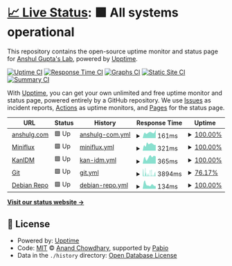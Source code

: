 # [📈 Live Status](https://ansg191-lab.github.io/uptime): <!--live status--> **🟩 All systems operational**

This repository contains the open-source uptime monitor and status page for [Anshul Gupta's Lab](https://anshulg.com), powered by [Upptime](https://github.com/upptime/upptime).

[![Uptime CI](https://github.com/ansg191-lab/uptime/workflows/Uptime%20CI/badge.svg)](https://github.com/ansg191-lab/uptime/actions?query=workflow%3A%22Uptime+CI%22)
[![Response Time CI](https://github.com/ansg191-lab/uptime/workflows/Response%20Time%20CI/badge.svg)](https://github.com/ansg191-lab/uptime/actions?query=workflow%3A%22Response+Time+CI%22)
[![Graphs CI](https://github.com/ansg191-lab/uptime/workflows/Graphs%20CI/badge.svg)](https://github.com/ansg191-lab/uptime/actions?query=workflow%3A%22Graphs+CI%22)
[![Static Site CI](https://github.com/ansg191-lab/uptime/workflows/Static%20Site%20CI/badge.svg)](https://github.com/ansg191-lab/uptime/actions?query=workflow%3A%22Static+Site+CI%22)
[![Summary CI](https://github.com/ansg191-lab/uptime/workflows/Summary%20CI/badge.svg)](https://github.com/ansg191-lab/uptime/actions?query=workflow%3A%22Summary+CI%22)

With [Upptime](https://upptime.js.org), you can get your own unlimited and free uptime monitor and status page, powered entirely by a GitHub repository. We use [Issues](https://github.com/ansg191-lab/uptime/issues) as incident reports, [Actions](https://github.com/ansg191-lab/uptime/actions) as uptime monitors, and [Pages](https://ansg191-lab.github.io/uptime) for the status page.

<!--start: status pages-->
<!-- This summary is generated by Upptime (https://github.com/upptime/upptime) -->
<!-- Do not edit this manually, your changes will be overwritten -->
<!-- prettier-ignore -->
| URL | Status | History | Response Time | Uptime |
| --- | ------ | ------- | ------------- | ------ |
| <img alt="" src="https://icons.duckduckgo.com/ip3/anshulg.com.ico" height="13"> [anshulg.com](https://anshulg.com) | 🟩 Up | [anshulg-com.yml](https://github.com/ansg191-lab/uptime/commits/HEAD/history/anshulg-com.yml) | <details><summary><img alt="Response time graph" src="./graphs/anshulg-com/response-time-week.png" height="20"> 161ms</summary><br><a href="https://status.anshulg.com/history/anshulg-com"><img alt="Response time 178" src="https://img.shields.io/endpoint?url=https%3A%2F%2Fraw.githubusercontent.com%2Fansg191-lab%2Fuptime%2FHEAD%2Fapi%2Fanshulg-com%2Fresponse-time.json"></a><br><a href="https://status.anshulg.com/history/anshulg-com"><img alt="24-hour response time 237" src="https://img.shields.io/endpoint?url=https%3A%2F%2Fraw.githubusercontent.com%2Fansg191-lab%2Fuptime%2FHEAD%2Fapi%2Fanshulg-com%2Fresponse-time-day.json"></a><br><a href="https://status.anshulg.com/history/anshulg-com"><img alt="7-day response time 161" src="https://img.shields.io/endpoint?url=https%3A%2F%2Fraw.githubusercontent.com%2Fansg191-lab%2Fuptime%2FHEAD%2Fapi%2Fanshulg-com%2Fresponse-time-week.json"></a><br><a href="https://status.anshulg.com/history/anshulg-com"><img alt="30-day response time 153" src="https://img.shields.io/endpoint?url=https%3A%2F%2Fraw.githubusercontent.com%2Fansg191-lab%2Fuptime%2FHEAD%2Fapi%2Fanshulg-com%2Fresponse-time-month.json"></a><br><a href="https://status.anshulg.com/history/anshulg-com"><img alt="1-year response time 178" src="https://img.shields.io/endpoint?url=https%3A%2F%2Fraw.githubusercontent.com%2Fansg191-lab%2Fuptime%2FHEAD%2Fapi%2Fanshulg-com%2Fresponse-time-year.json"></a></details> | <details><summary><a href="https://status.anshulg.com/history/anshulg-com">100.00%</a></summary><a href="https://status.anshulg.com/history/anshulg-com"><img alt="All-time uptime 100.00%" src="https://img.shields.io/endpoint?url=https%3A%2F%2Fraw.githubusercontent.com%2Fansg191-lab%2Fuptime%2FHEAD%2Fapi%2Fanshulg-com%2Fuptime.json"></a><br><a href="https://status.anshulg.com/history/anshulg-com"><img alt="24-hour uptime 100.00%" src="https://img.shields.io/endpoint?url=https%3A%2F%2Fraw.githubusercontent.com%2Fansg191-lab%2Fuptime%2FHEAD%2Fapi%2Fanshulg-com%2Fuptime-day.json"></a><br><a href="https://status.anshulg.com/history/anshulg-com"><img alt="7-day uptime 100.00%" src="https://img.shields.io/endpoint?url=https%3A%2F%2Fraw.githubusercontent.com%2Fansg191-lab%2Fuptime%2FHEAD%2Fapi%2Fanshulg-com%2Fuptime-week.json"></a><br><a href="https://status.anshulg.com/history/anshulg-com"><img alt="30-day uptime 100.00%" src="https://img.shields.io/endpoint?url=https%3A%2F%2Fraw.githubusercontent.com%2Fansg191-lab%2Fuptime%2FHEAD%2Fapi%2Fanshulg-com%2Fuptime-month.json"></a><br><a href="https://status.anshulg.com/history/anshulg-com"><img alt="1-year uptime 100.00%" src="https://img.shields.io/endpoint?url=https%3A%2F%2Fraw.githubusercontent.com%2Fansg191-lab%2Fuptime%2FHEAD%2Fapi%2Fanshulg-com%2Fuptime-year.json"></a></details>
| <img alt="" src="https://icons.duckduckgo.com/ip3/miniflux.anshulg.com.ico" height="13"> [Miniflux](https://miniflux.anshulg.com) | 🟩 Up | [miniflux.yml](https://github.com/ansg191-lab/uptime/commits/HEAD/history/miniflux.yml) | <details><summary><img alt="Response time graph" src="./graphs/miniflux/response-time-week.png" height="20"> 321ms</summary><br><a href="https://status.anshulg.com/history/miniflux"><img alt="Response time 472" src="https://img.shields.io/endpoint?url=https%3A%2F%2Fraw.githubusercontent.com%2Fansg191-lab%2Fuptime%2FHEAD%2Fapi%2Fminiflux%2Fresponse-time.json"></a><br><a href="https://status.anshulg.com/history/miniflux"><img alt="24-hour response time 310" src="https://img.shields.io/endpoint?url=https%3A%2F%2Fraw.githubusercontent.com%2Fansg191-lab%2Fuptime%2FHEAD%2Fapi%2Fminiflux%2Fresponse-time-day.json"></a><br><a href="https://status.anshulg.com/history/miniflux"><img alt="7-day response time 321" src="https://img.shields.io/endpoint?url=https%3A%2F%2Fraw.githubusercontent.com%2Fansg191-lab%2Fuptime%2FHEAD%2Fapi%2Fminiflux%2Fresponse-time-week.json"></a><br><a href="https://status.anshulg.com/history/miniflux"><img alt="30-day response time 331" src="https://img.shields.io/endpoint?url=https%3A%2F%2Fraw.githubusercontent.com%2Fansg191-lab%2Fuptime%2FHEAD%2Fapi%2Fminiflux%2Fresponse-time-month.json"></a><br><a href="https://status.anshulg.com/history/miniflux"><img alt="1-year response time 472" src="https://img.shields.io/endpoint?url=https%3A%2F%2Fraw.githubusercontent.com%2Fansg191-lab%2Fuptime%2FHEAD%2Fapi%2Fminiflux%2Fresponse-time-year.json"></a></details> | <details><summary><a href="https://status.anshulg.com/history/miniflux">100.00%</a></summary><a href="https://status.anshulg.com/history/miniflux"><img alt="All-time uptime 99.89%" src="https://img.shields.io/endpoint?url=https%3A%2F%2Fraw.githubusercontent.com%2Fansg191-lab%2Fuptime%2FHEAD%2Fapi%2Fminiflux%2Fuptime.json"></a><br><a href="https://status.anshulg.com/history/miniflux"><img alt="24-hour uptime 100.00%" src="https://img.shields.io/endpoint?url=https%3A%2F%2Fraw.githubusercontent.com%2Fansg191-lab%2Fuptime%2FHEAD%2Fapi%2Fminiflux%2Fuptime-day.json"></a><br><a href="https://status.anshulg.com/history/miniflux"><img alt="7-day uptime 100.00%" src="https://img.shields.io/endpoint?url=https%3A%2F%2Fraw.githubusercontent.com%2Fansg191-lab%2Fuptime%2FHEAD%2Fapi%2Fminiflux%2Fuptime-week.json"></a><br><a href="https://status.anshulg.com/history/miniflux"><img alt="30-day uptime 100.00%" src="https://img.shields.io/endpoint?url=https%3A%2F%2Fraw.githubusercontent.com%2Fansg191-lab%2Fuptime%2FHEAD%2Fapi%2Fminiflux%2Fuptime-month.json"></a><br><a href="https://status.anshulg.com/history/miniflux"><img alt="1-year uptime 99.89%" src="https://img.shields.io/endpoint?url=https%3A%2F%2Fraw.githubusercontent.com%2Fansg191-lab%2Fuptime%2FHEAD%2Fapi%2Fminiflux%2Fuptime-year.json"></a></details>
| <img alt="" src="https://icons.duckduckgo.com/ip3/auth.anshulg.com.ico" height="13"> [KanIDM](https://auth.anshulg.com) | 🟩 Up | [kan-idm.yml](https://github.com/ansg191-lab/uptime/commits/HEAD/history/kan-idm.yml) | <details><summary><img alt="Response time graph" src="./graphs/kan-idm/response-time-week.png" height="20"> 365ms</summary><br><a href="https://status.anshulg.com/history/kan-idm"><img alt="Response time 327" src="https://img.shields.io/endpoint?url=https%3A%2F%2Fraw.githubusercontent.com%2Fansg191-lab%2Fuptime%2FHEAD%2Fapi%2Fkan-idm%2Fresponse-time.json"></a><br><a href="https://status.anshulg.com/history/kan-idm"><img alt="24-hour response time 406" src="https://img.shields.io/endpoint?url=https%3A%2F%2Fraw.githubusercontent.com%2Fansg191-lab%2Fuptime%2FHEAD%2Fapi%2Fkan-idm%2Fresponse-time-day.json"></a><br><a href="https://status.anshulg.com/history/kan-idm"><img alt="7-day response time 365" src="https://img.shields.io/endpoint?url=https%3A%2F%2Fraw.githubusercontent.com%2Fansg191-lab%2Fuptime%2FHEAD%2Fapi%2Fkan-idm%2Fresponse-time-week.json"></a><br><a href="https://status.anshulg.com/history/kan-idm"><img alt="30-day response time 304" src="https://img.shields.io/endpoint?url=https%3A%2F%2Fraw.githubusercontent.com%2Fansg191-lab%2Fuptime%2FHEAD%2Fapi%2Fkan-idm%2Fresponse-time-month.json"></a><br><a href="https://status.anshulg.com/history/kan-idm"><img alt="1-year response time 327" src="https://img.shields.io/endpoint?url=https%3A%2F%2Fraw.githubusercontent.com%2Fansg191-lab%2Fuptime%2FHEAD%2Fapi%2Fkan-idm%2Fresponse-time-year.json"></a></details> | <details><summary><a href="https://status.anshulg.com/history/kan-idm">100.00%</a></summary><a href="https://status.anshulg.com/history/kan-idm"><img alt="All-time uptime 99.93%" src="https://img.shields.io/endpoint?url=https%3A%2F%2Fraw.githubusercontent.com%2Fansg191-lab%2Fuptime%2FHEAD%2Fapi%2Fkan-idm%2Fuptime.json"></a><br><a href="https://status.anshulg.com/history/kan-idm"><img alt="24-hour uptime 100.00%" src="https://img.shields.io/endpoint?url=https%3A%2F%2Fraw.githubusercontent.com%2Fansg191-lab%2Fuptime%2FHEAD%2Fapi%2Fkan-idm%2Fuptime-day.json"></a><br><a href="https://status.anshulg.com/history/kan-idm"><img alt="7-day uptime 100.00%" src="https://img.shields.io/endpoint?url=https%3A%2F%2Fraw.githubusercontent.com%2Fansg191-lab%2Fuptime%2FHEAD%2Fapi%2Fkan-idm%2Fuptime-week.json"></a><br><a href="https://status.anshulg.com/history/kan-idm"><img alt="30-day uptime 100.00%" src="https://img.shields.io/endpoint?url=https%3A%2F%2Fraw.githubusercontent.com%2Fansg191-lab%2Fuptime%2FHEAD%2Fapi%2Fkan-idm%2Fuptime-month.json"></a><br><a href="https://status.anshulg.com/history/kan-idm"><img alt="1-year uptime 99.93%" src="https://img.shields.io/endpoint?url=https%3A%2F%2Fraw.githubusercontent.com%2Fansg191-lab%2Fuptime%2FHEAD%2Fapi%2Fkan-idm%2Fuptime-year.json"></a></details>
| <img alt="" src="https://icons.duckduckgo.com/ip3/git.anshulg.com.ico" height="13"> [Git](https://git.anshulg.com) | 🟩 Up | [git.yml](https://github.com/ansg191-lab/uptime/commits/HEAD/history/git.yml) | <details><summary><img alt="Response time graph" src="./graphs/git/response-time-week.png" height="20"> 3894ms</summary><br><a href="https://status.anshulg.com/history/git"><img alt="Response time 4427" src="https://img.shields.io/endpoint?url=https%3A%2F%2Fraw.githubusercontent.com%2Fansg191-lab%2Fuptime%2FHEAD%2Fapi%2Fgit%2Fresponse-time.json"></a><br><a href="https://status.anshulg.com/history/git"><img alt="24-hour response time 4378" src="https://img.shields.io/endpoint?url=https%3A%2F%2Fraw.githubusercontent.com%2Fansg191-lab%2Fuptime%2FHEAD%2Fapi%2Fgit%2Fresponse-time-day.json"></a><br><a href="https://status.anshulg.com/history/git"><img alt="7-day response time 3894" src="https://img.shields.io/endpoint?url=https%3A%2F%2Fraw.githubusercontent.com%2Fansg191-lab%2Fuptime%2FHEAD%2Fapi%2Fgit%2Fresponse-time-week.json"></a><br><a href="https://status.anshulg.com/history/git"><img alt="30-day response time 4619" src="https://img.shields.io/endpoint?url=https%3A%2F%2Fraw.githubusercontent.com%2Fansg191-lab%2Fuptime%2FHEAD%2Fapi%2Fgit%2Fresponse-time-month.json"></a><br><a href="https://status.anshulg.com/history/git"><img alt="1-year response time 4427" src="https://img.shields.io/endpoint?url=https%3A%2F%2Fraw.githubusercontent.com%2Fansg191-lab%2Fuptime%2FHEAD%2Fapi%2Fgit%2Fresponse-time-year.json"></a></details> | <details><summary><a href="https://status.anshulg.com/history/git">76.17%</a></summary><a href="https://status.anshulg.com/history/git"><img alt="All-time uptime 95.77%" src="https://img.shields.io/endpoint?url=https%3A%2F%2Fraw.githubusercontent.com%2Fansg191-lab%2Fuptime%2FHEAD%2Fapi%2Fgit%2Fuptime.json"></a><br><a href="https://status.anshulg.com/history/git"><img alt="24-hour uptime 43.81%" src="https://img.shields.io/endpoint?url=https%3A%2F%2Fraw.githubusercontent.com%2Fansg191-lab%2Fuptime%2FHEAD%2Fapi%2Fgit%2Fuptime-day.json"></a><br><a href="https://status.anshulg.com/history/git"><img alt="7-day uptime 76.17%" src="https://img.shields.io/endpoint?url=https%3A%2F%2Fraw.githubusercontent.com%2Fansg191-lab%2Fuptime%2FHEAD%2Fapi%2Fgit%2Fuptime-week.json"></a><br><a href="https://status.anshulg.com/history/git"><img alt="30-day uptime 82.33%" src="https://img.shields.io/endpoint?url=https%3A%2F%2Fraw.githubusercontent.com%2Fansg191-lab%2Fuptime%2FHEAD%2Fapi%2Fgit%2Fuptime-month.json"></a><br><a href="https://status.anshulg.com/history/git"><img alt="1-year uptime 95.77%" src="https://img.shields.io/endpoint?url=https%3A%2F%2Fraw.githubusercontent.com%2Fansg191-lab%2Fuptime%2FHEAD%2Fapi%2Fgit%2Fuptime-year.json"></a></details>
| <img alt="" src="https://icons.duckduckgo.com/ip3/apt.anshulg.com.ico" height="13"> [Debian Repo](https://apt.anshulg.com) | 🟩 Up | [debian-repo.yml](https://github.com/ansg191-lab/uptime/commits/HEAD/history/debian-repo.yml) | <details><summary><img alt="Response time graph" src="./graphs/debian-repo/response-time-week.png" height="20"> 134ms</summary><br><a href="https://status.anshulg.com/history/debian-repo"><img alt="Response time 136" src="https://img.shields.io/endpoint?url=https%3A%2F%2Fraw.githubusercontent.com%2Fansg191-lab%2Fuptime%2FHEAD%2Fapi%2Fdebian-repo%2Fresponse-time.json"></a><br><a href="https://status.anshulg.com/history/debian-repo"><img alt="24-hour response time 85" src="https://img.shields.io/endpoint?url=https%3A%2F%2Fraw.githubusercontent.com%2Fansg191-lab%2Fuptime%2FHEAD%2Fapi%2Fdebian-repo%2Fresponse-time-day.json"></a><br><a href="https://status.anshulg.com/history/debian-repo"><img alt="7-day response time 134" src="https://img.shields.io/endpoint?url=https%3A%2F%2Fraw.githubusercontent.com%2Fansg191-lab%2Fuptime%2FHEAD%2Fapi%2Fdebian-repo%2Fresponse-time-week.json"></a><br><a href="https://status.anshulg.com/history/debian-repo"><img alt="30-day response time 132" src="https://img.shields.io/endpoint?url=https%3A%2F%2Fraw.githubusercontent.com%2Fansg191-lab%2Fuptime%2FHEAD%2Fapi%2Fdebian-repo%2Fresponse-time-month.json"></a><br><a href="https://status.anshulg.com/history/debian-repo"><img alt="1-year response time 136" src="https://img.shields.io/endpoint?url=https%3A%2F%2Fraw.githubusercontent.com%2Fansg191-lab%2Fuptime%2FHEAD%2Fapi%2Fdebian-repo%2Fresponse-time-year.json"></a></details> | <details><summary><a href="https://status.anshulg.com/history/debian-repo">100.00%</a></summary><a href="https://status.anshulg.com/history/debian-repo"><img alt="All-time uptime 99.99%" src="https://img.shields.io/endpoint?url=https%3A%2F%2Fraw.githubusercontent.com%2Fansg191-lab%2Fuptime%2FHEAD%2Fapi%2Fdebian-repo%2Fuptime.json"></a><br><a href="https://status.anshulg.com/history/debian-repo"><img alt="24-hour uptime 100.00%" src="https://img.shields.io/endpoint?url=https%3A%2F%2Fraw.githubusercontent.com%2Fansg191-lab%2Fuptime%2FHEAD%2Fapi%2Fdebian-repo%2Fuptime-day.json"></a><br><a href="https://status.anshulg.com/history/debian-repo"><img alt="7-day uptime 100.00%" src="https://img.shields.io/endpoint?url=https%3A%2F%2Fraw.githubusercontent.com%2Fansg191-lab%2Fuptime%2FHEAD%2Fapi%2Fdebian-repo%2Fuptime-week.json"></a><br><a href="https://status.anshulg.com/history/debian-repo"><img alt="30-day uptime 100.00%" src="https://img.shields.io/endpoint?url=https%3A%2F%2Fraw.githubusercontent.com%2Fansg191-lab%2Fuptime%2FHEAD%2Fapi%2Fdebian-repo%2Fuptime-month.json"></a><br><a href="https://status.anshulg.com/history/debian-repo"><img alt="1-year uptime 99.99%" src="https://img.shields.io/endpoint?url=https%3A%2F%2Fraw.githubusercontent.com%2Fansg191-lab%2Fuptime%2FHEAD%2Fapi%2Fdebian-repo%2Fuptime-year.json"></a></details>

<!--end: status pages-->

[**Visit our status website →**](https://ansg191-lab.github.io/uptime)

## 📄 License

- Powered by: [Upptime](https://github.com/upptime/upptime)
- Code: [MIT](./LICENSE) © [Anand Chowdhary](https://anandchowdhary.com), supported by [Pabio](https://pabio.com)
- Data in the `./history` directory: [Open Database License](https://opendatacommons.org/licenses/odbl/1-0/)
